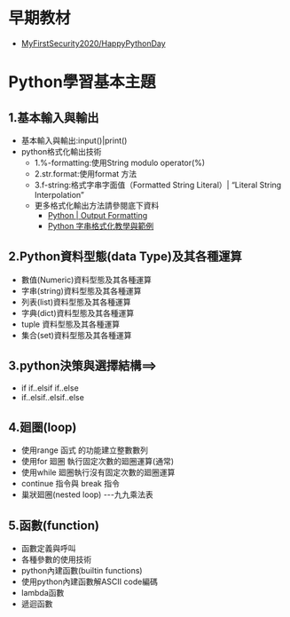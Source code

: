 # 早期教材
- [MyFirstSecurity2020/HappyPythonDay](https://github.com/MyFirstSecurity2020/HappyPythonDay)

# Python學習基本主題
## 1.基本輸入與輸出 
- 基本輸入與輸出:input()|print()
- python格式化輸出技術
  - 1.%-formatting:使用String modulo operator(%)
  - 2.str.format:使用format 方法 
  - 3.f-string:格式字串字面值（Formatted String Literal）| “Literal String Interpolation”
  - 更多格式化輸出方法請參閱底下資料
    - [Python | Output Formatting](https://www.geeksforgeeks.org/python-output-formatting/)
    - [Python 字串格式化教學與範例](https://officeguide.cc/python-string-formatters-tutorial/)

## 2.Python資料型態(data Type)及其各種運算
- 數值(Numeric)資料型態及其各種運算
- 字串(string)資料型態及其各種運算
- 列表(list)資料型態及其各種運算
- 字典(dict)資料型態及其各種運算 
- tuple 資料型態及其各種運算 
- 集合(set)資料型態及其各種運算

## 3.python決策與選擇結構==>
- if     if..elsif     if..else
- if..elsif..elsif..else

## 4.廻圈(loop)
- 使用range 函式 的功能建立整數數列
- 使用for 廻圈 執行固定次數的廻圈運算(通常)
- 使用while 廻圈執行沒有固定次數的廻圈運算
- continue 指令與 break 指令
- 巢狀廻圈(nested loop) ---九九乘法表

## 5.函數(function)
- 函數定義與呼叫
- 各種參數的使用技術
- python內建函數(builtin functions)
- 使用python內建函數解ASCII code編碼
- lambda函數
- 遞迴函數
